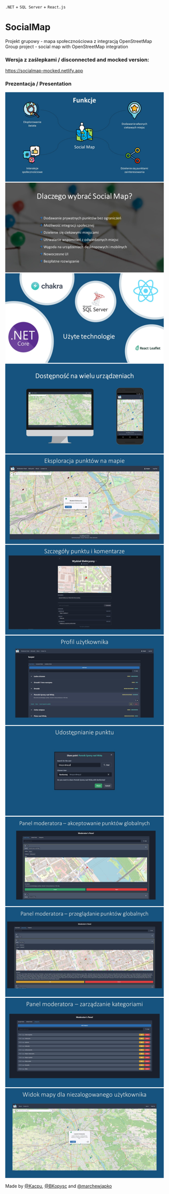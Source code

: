`.NET` + `SQL Server` + `React.js`

# SocialMap
Projekt grupowy - mapa społecznościowa z integracją OpenStreetMap
Group project - social map with OpenStreetMap integration

### Wersja z zaślepkami / disconnected and mocked version:
https://socialmap-mocked.netlify.app

### Prezentacja / Presentation

![alt text](https://github.com/Kacpu/SocialMap/blob/master/images/Slajd3.JPG)
![alt text](https://github.com/Kacpu/SocialMap/blob/master/images/Slajd5.JPG)
![alt text](https://github.com/Kacpu/SocialMap/blob/master/images/Slajd7.JPG)
![alt text](https://github.com/Kacpu/SocialMap/blob/master/images/Slajd22.JPG)
![alt text](https://github.com/Kacpu/SocialMap/blob/master/images/Slajd10.JPG)
![alt text](https://github.com/Kacpu/SocialMap/blob/master/images/Slajd12.JPG)
![alt text](https://github.com/Kacpu/SocialMap/blob/master/images/Slajd14.JPG)
![alt text](https://github.com/Kacpu/SocialMap/blob/master/images/Slajd15.JPG)
![alt text](https://github.com/Kacpu/SocialMap/blob/master/images/Slajd18.JPG)
![alt text](https://github.com/Kacpu/SocialMap/blob/master/images/Slajd19.JPG)
![alt text](https://github.com/Kacpu/SocialMap/blob/master/images/Slajd20.JPG)
![alt text](https://github.com/Kacpu/SocialMap/blob/master/images/Slajd21.JPG)


Made by [@Kacpu](https://github.com/Kacpu), [@BKopysc](https://github.com/BKopysc) and [@marchewjapko](https://github.com/marchewjapko)




